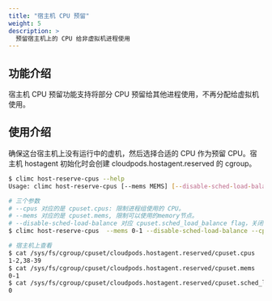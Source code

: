 ```yaml
---
title: "宿主机 CPU 预留"
weight: 5
description: > 
  预留宿主机上的 CPU 给非虚拟机进程使用
---
```


## 功能介绍

  宿主机 CPU 预留功能支持将部分 CPU 预留给其他进程使用，不再分配给虚拟机使用。

## 使用介绍

  确保这台宿主机上没有运行中的虚机，然后选择合适的 CPU 作为预留 CPU。宿主机 hostagent 初始化时会创建 cloudpods.hostagent.reserved 的 cgroup。

```bash
$ climc host-reserve-cpus --help
Usage: climc host-reserve-cpus [--mems MEMS] [--disable-sched-load-balance] [--help] [--cpus CPUS] <ID> ...

# 三个参数
# --cpus 对应的是 cpuset.cpus: 限制进程组使用的 CPU。
# --mems 对应的是 cpuset.mems, 限制可以使用的memory节点。
# --disable-sched-load-balance 对应 cpuset.sched_load_balance flag，关闭预留 cpuset 内的 cpu balance。
$ climc host-reserve-cpus  --mems 0-1 --disable-sched-load-balance --cpus "1-2,38-39" 3bce9607-2597-469f-8d9b-977345456739

# 宿主机上查看
$ cat /sys/fs/cgroup/cpuset/cloudpods.hostagent.reserved/cpuset.cpus
1-2,38-39
$ cat /sys/fs/cgroup/cpuset/cloudpods.hostagent.reserved/cpuset.mems
0-1
$ cat /sys/fs/cgroup/cpuset/cloudpods.hostagent.reserved/cpuset.sched_load_balance
0
```